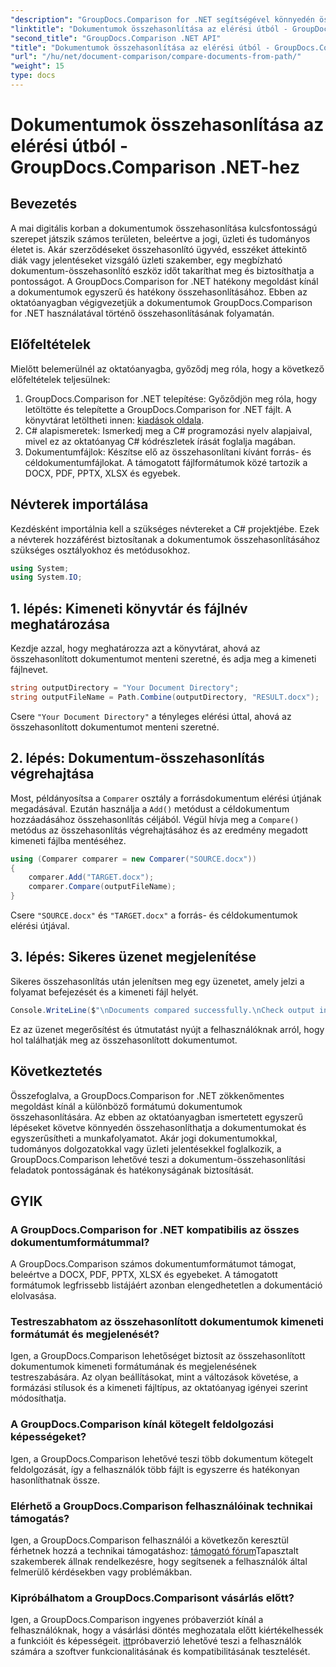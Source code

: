 ```yaml
---
"description": "GroupDocs.Comparison for .NET segítségével könnyedén összehasonlíthatja a különböző formátumú dokumentumokat. Takarítson meg időt, és biztosítsa a pontosságot jogi, tudományos és üzleti feladatok során."
"linktitle": "Dokumentumok összehasonlítása az elérési útból - GroupDocs.Comparison .NET-hez"
"second_title": "GroupDocs.Comparison .NET API"
"title": "Dokumentumok összehasonlítása az elérési útból - GroupDocs.Comparison .NET-hez"
"url": "/hu/net/document-comparison/compare-documents-from-path/"
"weight": 15
type: docs
---
```

# Dokumentumok összehasonlítása az elérési útból - GroupDocs.Comparison .NET-hez

## Bevezetés
A mai digitális korban a dokumentumok összehasonlítása kulcsfontosságú szerepet játszik számos területen, beleértve a jogi, üzleti és tudományos életet is. Akár szerződéseket összehasonlító ügyvéd, esszéket áttekintő diák vagy jelentéseket vizsgáló üzleti szakember, egy megbízható dokumentum-összehasonlító eszköz időt takaríthat meg és biztosíthatja a pontosságot. A GroupDocs.Comparison for .NET hatékony megoldást kínál a dokumentumok egyszerű és hatékony összehasonlításához. Ebben az oktatóanyagban végigvezetjük a dokumentumok GroupDocs.Comparison for .NET használatával történő összehasonlításának folyamatán.
## Előfeltételek
Mielőtt belemerülnél az oktatóanyagba, győződj meg róla, hogy a következő előfeltételek teljesülnek:
1. GroupDocs.Comparison for .NET telepítése: Győződjön meg róla, hogy letöltötte és telepítette a GroupDocs.Comparison for .NET fájlt. A könyvtárat letöltheti innen: [kiadások oldala](https://releases.groupdocs.com/comparison/net/).
2. C# alapismeretek: Ismerkedj meg a C# programozási nyelv alapjaival, mivel ez az oktatóanyag C# kódrészletek írását foglalja magában.
3. Dokumentumfájlok: Készítse elő az összehasonlítani kívánt forrás- és céldokumentumfájlokat. A támogatott fájlformátumok közé tartozik a DOCX, PDF, PPTX, XLSX és egyebek.

## Névterek importálása
Kezdésként importálnia kell a szükséges névtereket a C# projektjébe. Ezek a névterek hozzáférést biztosítanak a dokumentumok összehasonlításához szükséges osztályokhoz és metódusokhoz.
```csharp
using System;
using System.IO;
```
## 1. lépés: Kimeneti könyvtár és fájlnév meghatározása
Kezdje azzal, hogy meghatározza azt a könyvtárat, ahová az összehasonlított dokumentumot menteni szeretné, és adja meg a kimeneti fájlnevet.
```csharp
string outputDirectory = "Your Document Directory";
string outputFileName = Path.Combine(outputDirectory, "RESULT.docx");
```
Csere `"Your Document Directory"` a tényleges elérési úttal, ahová az összehasonlított dokumentumot menteni szeretné.
## 2. lépés: Dokumentum-összehasonlítás végrehajtása
Most, példányosítsa a `Comparer` osztály a forrásdokumentum elérési útjának megadásával. Ezután használja a `Add()` metódust a céldokumentum hozzáadásához összehasonlítás céljából. Végül hívja meg a `Compare()` metódus az összehasonlítás végrehajtásához és az eredmény megadott kimeneti fájlba mentéséhez.
```csharp
using (Comparer comparer = new Comparer("SOURCE.docx"))
{
    comparer.Add("TARGET.docx");
    comparer.Compare(outputFileName);
}
```
Csere `"SOURCE.docx"` és `"TARGET.docx"` a forrás- és céldokumentumok elérési útjával.
## 3. lépés: Sikeres üzenet megjelenítése
Sikeres összehasonlítás után jelenítsen meg egy üzenetet, amely jelzi a folyamat befejezését és a kimeneti fájl helyét.
```csharp
Console.WriteLine($"\nDocuments compared successfully.\nCheck output in {outputDirectory}.");
```
Ez az üzenet megerősítést és útmutatást nyújt a felhasználóknak arról, hogy hol találhatják meg az összehasonlított dokumentumot.

## Következtetés
Összefoglalva, a GroupDocs.Comparison for .NET zökkenőmentes megoldást kínál a különböző formátumú dokumentumok összehasonlítására. Az ebben az oktatóanyagban ismertetett egyszerű lépéseket követve könnyedén összehasonlíthatja a dokumentumokat és egyszerűsítheti a munkafolyamatot. Akár jogi dokumentumokkal, tudományos dolgozatokkal vagy üzleti jelentésekkel foglalkozik, a GroupDocs.Comparison lehetővé teszi a dokumentum-összehasonlítási feladatok pontosságának és hatékonyságának biztosítását.
## GYIK
### A GroupDocs.Comparison for .NET kompatibilis az összes dokumentumformátummal?
A GroupDocs.Comparison számos dokumentumformátumot támogat, beleértve a DOCX, PDF, PPTX, XLSX és egyebeket. A támogatott formátumok legfrissebb listájáért azonban elengedhetetlen a dokumentáció elolvasása.
### Testreszabhatom az összehasonlított dokumentumok kimeneti formátumát és megjelenését?
Igen, a GroupDocs.Comparison lehetőséget biztosít az összehasonlított dokumentumok kimeneti formátumának és megjelenésének testreszabására. Az olyan beállításokat, mint a változások követése, a formázási stílusok és a kimeneti fájltípus, az oktatóanyag igényei szerint módosíthatja.
### A GroupDocs.Comparison kínál kötegelt feldolgozási képességeket?
Igen, a GroupDocs.Comparison lehetővé teszi több dokumentum kötegelt feldolgozását, így a felhasználók több fájlt is egyszerre és hatékonyan hasonlíthatnak össze.
### Elérhető a GroupDocs.Comparison felhasználóinak technikai támogatás?
Igen, a GroupDocs.Comparison felhasználói a következőn keresztül férhetnek hozzá a technikai támogatáshoz: [támogató fórum](https://forum.groupdocs.com/c/comparison/12)Tapasztalt szakemberek állnak rendelkezésre, hogy segítsenek a felhasználók által felmerülő kérdésekben vagy problémákban.
### Kipróbálhatom a GroupDocs.Comparisont vásárlás előtt?
Igen, a GroupDocs.Comparison ingyenes próbaverziót kínál a felhasználóknak, hogy a vásárlási döntés meghozatala előtt kiértékelhessék a funkcióit és képességeit. [itt](https://releases.groupdocs.com/)próbaverzió lehetővé teszi a felhasználók számára a szoftver funkcionalitásának és kompatibilitásának tesztelését.